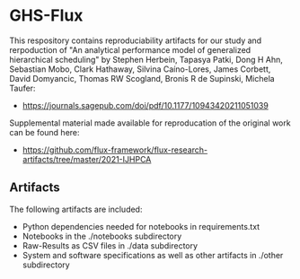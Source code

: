 # GHS-Flux

This respository contains reproduciability artifacts for our study and rerpoduction of "An analytical performance model of generalized hierarchical scheduling" by Stephen Herbein, Tapasya Patki, Dong H Ahn, Sebastian Mobo, Clark Hathaway, Silvina Caíno-Lores, James Corbett, David Domyancic, Thomas RW Scogland, Bronis R de Supinski, Michela Taufer:
 * https://journals.sagepub.com/doi/pdf/10.1177/10943420211051039

Supplemental material made available for reproducation of the original work can be found here:
 * https://github.com/flux-framework/flux-research-artifacts/tree/master/2021-IJHPCA

## Artifacts

The following artifacts are included:
 * Python dependencies needed for notebooks in requirements.txt 
 * Notebooks in the ./notebooks subdirectory
 * Raw-Results as CSV files in ./data subdirectory
 * System and software specifications as well as other artifacts in ./other subdirectory
